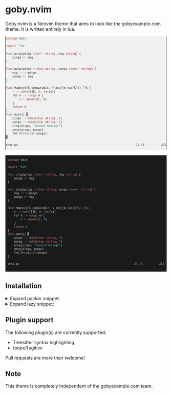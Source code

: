 # goby.nvim

Goby.nvim is a Neovim theme that aims to look like the gobyexample.com theme.
It is written entirely in lua.

![Light screenshot](https://github.com/thimc/goby.nvim/blob/main/screenshot_light.png)

![Dark screenshot](https://github.com/thimc/goby.nvim/blob/main/screenshot_dark.png)

## Installation

<details>
<summary>Expand packer snippet: </summary>

```lua
return require('packer').startup(function(use)
  use {'wbthomason/packer.nvim'}

  use {'thimc/goby.nvim'}
end)
```
</details>

<details>
<summary>Expand lazy snippet: </summary>

```lua
{
  'thimc/goby.nvim',
  config = function()
    -- To enable the light variant of this theme you will need to set
    -- the vim.o.background to `light`. The default value in neovim is `dark`.
    vim.o.background = 'light'
    require('gruber-darker').setup({
      -- Optional values
      transparent = true, -- (default: false) if enabled, transparent background
      italics = true, -- (default: true) disables/enables italics for comments
      underline = true, -- (default: true) disable/enables underline for spell correction
    })
    vim.cmd.colorscheme('goby')
  end,
}
```
</details>


## Plugin support

The following plugin(s) are currently supported:
- Treesitter syntax highlighting.
- tpope/fugitive

Pull requests are more than welcome!

## Note

This theme is completely independent of the gobyexample.com team.
